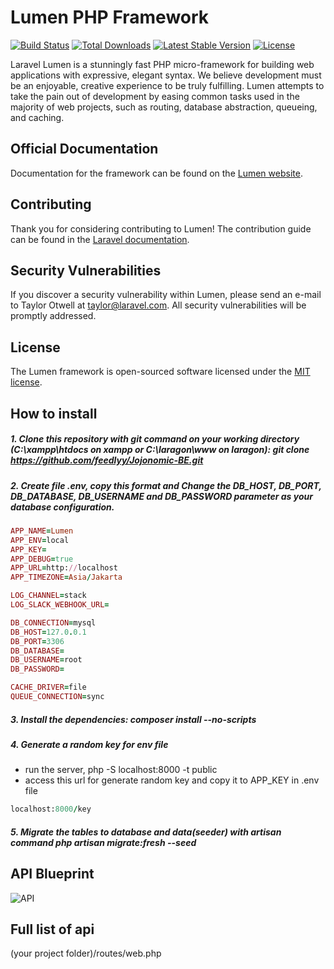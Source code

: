 # Lumen PHP Framework

[![Build Status](https://travis-ci.org/laravel/lumen-framework.svg)](https://travis-ci.org/laravel/lumen-framework)
[![Total Downloads](https://poser.pugx.org/laravel/lumen-framework/d/total.svg)](https://packagist.org/packages/laravel/lumen-framework)
[![Latest Stable Version](https://poser.pugx.org/laravel/lumen-framework/v/stable.svg)](https://packagist.org/packages/laravel/lumen-framework)
[![License](https://poser.pugx.org/laravel/lumen-framework/license.svg)](https://packagist.org/packages/laravel/lumen-framework)

Laravel Lumen is a stunningly fast PHP micro-framework for building web applications with expressive, elegant syntax. We believe development must be an enjoyable, creative experience to be truly fulfilling. Lumen attempts to take the pain out of development by easing common tasks used in the majority of web projects, such as routing, database abstraction, queueing, and caching.

## Official Documentation

Documentation for the framework can be found on the [Lumen website](https://lumen.laravel.com/docs).

## Contributing

Thank you for considering contributing to Lumen! The contribution guide can be found in the [Laravel documentation](https://laravel.com/docs/contributions).

## Security Vulnerabilities

If you discover a security vulnerability within Lumen, please send an e-mail to Taylor Otwell at taylor@laravel.com. All security vulnerabilities will be promptly addressed.

## License

The Lumen framework is open-sourced software licensed under the [MIT license](https://opensource.org/licenses/MIT).

## How to install

##### 1. Clone this repository with git command on your working directory (C:\xampp\htdocs on xampp or C:\laragon\www on laragon): git clone https://github.com/feedlyy/Jojonomic-BE.git
##### 2. Create file .env, copy this format and Change the DB_HOST, DB_PORT, DB_DATABASE, DB_USERNAME and DB_PASSWORD parameter as your database configuration.
```ruby
APP_NAME=Lumen
APP_ENV=local
APP_KEY=
APP_DEBUG=true
APP_URL=http://localhost
APP_TIMEZONE=Asia/Jakarta

LOG_CHANNEL=stack
LOG_SLACK_WEBHOOK_URL=

DB_CONNECTION=mysql
DB_HOST=127.0.0.1
DB_PORT=3306
DB_DATABASE=
DB_USERNAME=root
DB_PASSWORD=

CACHE_DRIVER=file
QUEUE_CONNECTION=sync
```

##### 3. Install the dependencies: composer install --no-scripts
##### 4. Generate a random key for env file
- run the server, php -S localhost:8000 -t public
- access this url for generate random key and copy it to APP_KEY in .env file
```ruby
localhost:8000/key
```
##### 5. Migrate the tables to database and data(seeder) with artisan command php artisan migrate:fresh --seed

## API Blueprint
![API](https://user-images.githubusercontent.com/33906363/78882870-eab09680-7a82-11ea-8187-10ca048e812d.png)

## Full list of api
(your project folder)/routes/web.php
